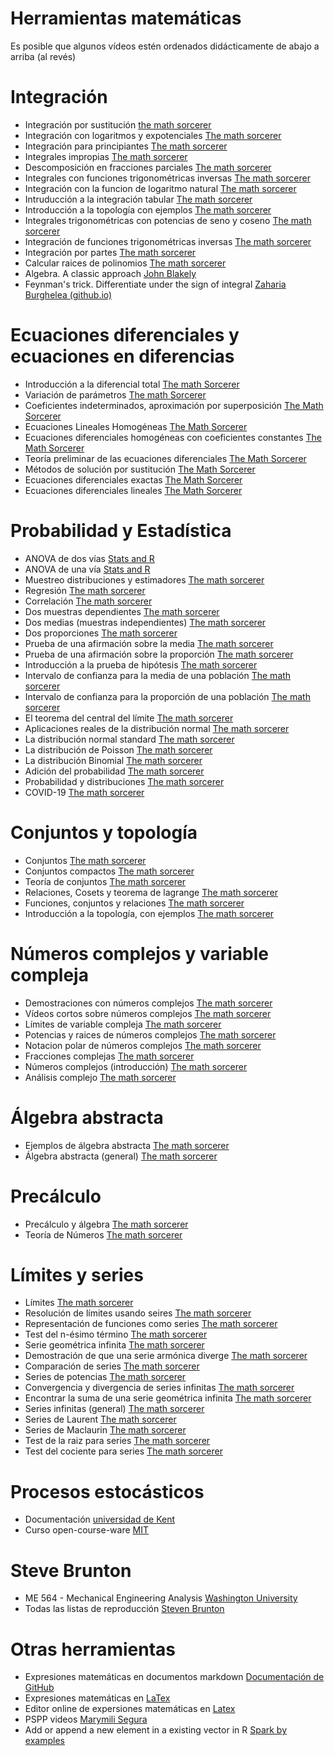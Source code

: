 # Herramientas matemáticas
Es posible que algunos vídeos estén ordenados didácticamente de abajo a arriba (al revés)
# Integración
* Integración por sustitución [the math sorcerer](https://www.youtube.com/playlist?list=PLO1y6V1SXjjMoaBoOMIZTvsGrC7JVKIbR)
* Integración con logaritmos y expotenciales [The math sorcerer](https://www.youtube.com/playlist?list=PLO1y6V1SXjjOazKnUZGeW6maQCoC8n8ni)
* Integración para principiantes [The math sorcerer](https://www.youtube.com/playlist?list=PLO1y6V1SXjjN2S-Fg88EDV8A1FcQXL1Rm)
* Integrales impropias [The math sorcerer](https://www.youtube.com/playlist?list=PLO1y6V1SXjjO4gHkvCoAj2vQlzmbl9Rcw)
* Descomposición en fracciones parciales [The math sorcerer](https://www.youtube.com/playlist?list=PLO1y6V1SXjjM7-O0KEOz2wZ8icIX71Ac9)
* Integrales con funciones trigonométricas inversas [The math sorcerer](https://www.youtube.com/playlist?list=PLO1y6V1SXjjNf5Zc290c9FBzibdbJDJAP)
* Integración con la funcion de logaritmo natural [The math sorcerer](https://www.youtube.com/playlist?list=PLO1y6V1SXjjPc0HBvw_Pv7mZFD4X6R6kI)
* Intruducción a la integración tabular [The math sorcerer](https://www.youtube.com/playlist?list=PLO1y6V1SXjjMB0FlrszhFZw2C8YdIeu9Q)
* Introducción a la topología con ejemplos [The math sorcerer](https://www.youtube.com/playlist?list=PLO1y6V1SXjjPd3jP-k3Ed23pn3FTPHymw)
* Integrales trigonométricas con potencias de seno y coseno [The math sorcerer](https://www.youtube.com/playlist?list=PLO1y6V1SXjjOWTmQJqcz4D2WkMN4jEFJr)
* Integración de funciones trigonométricas inversas [The math sorcerer](https://www.youtube.com/playlist?list=PLO1y6V1SXjjMUim1BawHkaqCH9avykh80)
* Integración por partes [The math sorcerer](https://www.youtube.com/playlist?list=PLO1y6V1SXjjNIWsuAvrzFNtsb5rJhLtx-)
* Calcular raices de polinomios [The math sorcerer](https://www.youtube.com/playlist?list=PLO1y6V1SXjjOLVr7rpJkvRcvyzxAt0euu)
* Algebra. A classic approach [John Blakely](http://www.jonblakely.com/)
* Feynman's trick. Differentiate under the sign of integral [Zaharia Burghelea (github.io)](https://zackyzz.github.io/feynman.html)
# Ecuaciones diferenciales y ecuaciones en diferencias
* Introducción a la diferencial total [The math Sorcerer](https://www.youtube.com/playlist?list=PLO1y6V1SXjjNbiXbitY9BSahi53-KO9rx)
* Variación de parámetros [The math Sorcerer](https://www.youtube.com/playlist?list=PLO1y6V1SXjjOAPmMjQNYDV-eMQYnYYrgH)
* Coeficientes indeterminados, aproximación por superposición [The Math Sorcerer](https://www.youtube.com/playlist?list=PLO1y6V1SXjjPioRqX2ui2rHHjPuXm_exk)
* Ecuaciones Lineales Homogéneas [The Math Sorcerer](https://www.youtube.com/playlist?list=PLO1y6V1SXjjMroztey1kVAXuvVqOeC0-u)
* Ecuaciones diferenciales homogéneas con coeficientes constantes [The Math Sorcerer](https://www.youtube.com/playlist?list=PLO1y6V1SXjjNQrz0fpZ0rMspIUCpR-ypx)
* Teoría preliminar de las ecuaciones diferenciales [The Math Sorcerer](https://www.youtube.com/playlist?list=PLO1y6V1SXjjNXQOczQ_oCsWL9FNQXpQK0)
* Métodos de solución por sustitución [The Math Sorcerer](https://www.youtube.com/playlist?list=PLO1y6V1SXjjNAdh5jpvrQ3_5RVynUz1wH)
* Ecuaciones diferenciales exactas [The Math Sorcerer](https://www.youtube.com/playlist?list=PLO1y6V1SXjjM6rg4xXitjUNkyaVNaCOT6)
* Ecuaciones diferenciales lineales [The Math Sorcerer](https://www.youtube.com/playlist?list=PLO1y6V1SXjjPg2BnQqGIqeOZx4m1oVVkp)
# Probabilidad y Estadística
* ANOVA de dos vías [Stats and R](https://statsandr.com/blog/two-way-anova-in-r/)
* ANOVA de una vía [Stats and R](https://statsandr.com/blog/how-to-one-way-anova-by-hand/)
* Muestreo distribuciones y estimadores [The math sorcerer](https://www.youtube.com/playlist?list=PLO1y6V1SXjjP78NmQtgPRfnzmZHyXmP4b)
* Regresión [The math sorcerer](https://www.youtube.com/playlist?list=PLO1y6V1SXjjNzyx0pl5M0O_rVMlHN0ZZ0)
* Correlación [The math sorcerer](https://www.youtube.com/playlist?list=PLO1y6V1SXjjMelPvG5nKrqUt2aPr84Ryx)
* Dos muestras dependientes [The math sorcerer](https://www.youtube.com/playlist?list=PLO1y6V1SXjjM3z1pTXzeWrh14OPD87Ajb)
* Dos medias (muestras independientes) [The math sorcerer](https://www.youtube.com/playlist?list=PLO1y6V1SXjjM6IPw36r5cXkx7YTP58VhA)
* Dos proporciones [The math sorcerer](https://www.youtube.com/playlist?list=PLO1y6V1SXjjM_Ia_LgNpJ38z6rpsyJV6A)
* Prueba de una afirmación sobre la media [The math sorcerer](https://www.youtube.com/playlist?list=PLO1y6V1SXjjP_DC_36B58bcr69WncVQfL)
* Prueba de una afirmación sobre la proporción [The math sorcerer](https://www.youtube.com/playlist?list=PLO1y6V1SXjjMIJ7HK2U7qFvoLpnNQfbuF)
* Introducción a la prueba de hipótesis [The math sorcerer](https://www.youtube.com/playlist?list=PLO1y6V1SXjjPJzIrgGhVR7_NEWflu_AKf)
* Intervalo de confianza para la media de una población [The math sorcerer](https://www.youtube.com/playlist?list=PLO1y6V1SXjjOyqmTWFs8mzDIJ9i5llDuc)
* Intervalo de confianza para la proporción de una población [The math sorcerer](https://www.youtube.com/playlist?list=PLO1y6V1SXjjNvUjHm0Jct_XnxAVPMszHX)
* El teorema del central del límite [The math sorcerer](https://www.youtube.com/playlist?list=PLO1y6V1SXjjPnE8L3zgXBhEHxtC58WBmv)
* Aplicaciones reales de la distribución normal [The math sorcerer](https://www.youtube.com/playlist?list=PLO1y6V1SXjjMJRYZ5Ndz9FO2Wc3xYoqnV)
* La distribución normal standard [The math sorcerer](https://www.youtube.com/playlist?list=PLO1y6V1SXjjOGMSp8-6PYaboAWdNsoDNm)
* La distribución de Poisson [The math sorcerer](https://www.youtube.com/playlist?list=PLO1y6V1SXjjMDpDGVgU4YEFsLUjptpVDC)
* La distribución Binomial [The math sorcerer](https://www.youtube.com/playlist?list=PLO1y6V1SXjjPGvAwihi1vp_kqxwqUd0cI)
* Adición del probabilidad [The math sorcerer](https://www.youtube.com/playlist?list=PLO1y6V1SXjjMsYwLL21CCABmp73mYOYVn)
* Probabilidad y distribuciones [The math sorcerer](https://www.youtube.com/playlist?list=PLO1y6V1SXjjM_g-UsVkkB_2Gpt2UljfpA)
* COVID-19 [The math sorcerer](https://www.youtube.com/playlist?list=PLO1y6V1SXjjOiP9JOsNkONCp4V3oWZPHp)
# Conjuntos y topología
* Conjuntos [The math sorcerer](https://www.youtube.com/playlist?list=PLO1y6V1SXjjMBLIsaWYHX2-C8Fwg0j_rj)
* Conjuntos compactos [The math sorcerer](https://www.youtube.com/playlist?list=PLO1y6V1SXjjP3QfQM81TuL7ksxX9qP9XL)
* Teoría de conjuntos [The math sorcerer](https://www.youtube.com/playlist?list=PLO1y6V1SXjjOYeXXWeIXQrblyHOf1Fu3W)
* Relaciones, Cosets y teorema de lagrange [The math sorcerer](https://www.youtube.com/playlist?list=PLO1y6V1SXjjOi51WvTtd9enpwisTnMC8S)
* Funciones, conjuntos y relaciones [The math sorcerer](https://www.youtube.com/playlist?list=PLO1y6V1SXjjOB2dPU5NX6CUG5l6258NVL)
* Introducción a la topología, con ejemplos [The math sorcerer](https://www.youtube.com/playlist?list=PLO1y6V1SXjjPd3jP-k3Ed23pn3FTPHymw)
# Números complejos y variable compleja
* Demostraciones con números complejos [The math sorcerer](https://www.youtube.com/playlist?list=PLO1y6V1SXjjOHXAitC82cCaO91AxUZkud)
* Vídeos cortos sobre números complejos [The math sorcerer](https://www.youtube.com/playlist?list=PLO1y6V1SXjjMotLTe2rsOo0JSkaEVGLNi)
* Límites de variable compleja [The math sorcerer](https://www.youtube.com/playlist?list=PLO1y6V1SXjjPDkT1V1uPaUNYYCp-sxm6z)
* Potencias y raices de números complejos [The math sorcerer](https://www.youtube.com/playlist?list=PLO1y6V1SXjjN6uxpM6s44LX9rKwCTRr5G)
* Notacion polar de números complejos [The math sorcerer](https://www.youtube.com/playlist?list=PLO1y6V1SXjjO6V2moBR5JNFnvpDL9df4g)
* Fracciones complejas [The math sorcerer](https://www.youtube.com/playlist?list=PLO1y6V1SXjjOFN3YLbpoLAcT_BLQ6cHcF)
* Números complejos (introducción) [The math sorcerer](https://www.youtube.com/playlist?list=PLO1y6V1SXjjN5yTBsxD2W7GxyChIMqdIR)
* Análisis complejo [The math sorcerer](https://www.youtube.com/playlist?list=PLO1y6V1SXjjOLpoC123XeiAX8hxbyY_2b)
# Álgebra abstracta
* Ejemplos de álgebra abstracta [The math sorcerer](https://www.youtube.com/playlist?list=PLO1y6V1SXjjMBLRxBZTWCF8Ijp4sevLFD)
* Álgebra abstracta (general) [The math sorcerer](https://www.youtube.com/playlist?list=PLO1y6V1SXjjNZ90TB7r2lGW-ZFPlCZ1lO)
# Precálculo
* Precálculo y álgebra [The math sorcerer](https://www.youtube.com/playlist?list=PLO1y6V1SXjjPB9f9FLzF7c84EpOb0XwWL)
* Teoría de Números [The math sorcerer](https://www.youtube.com/playlist?list=PLO1y6V1SXjjNsqMQBUV2Lv0m79W1bEwep)
# Límites y series
* Límites [The math sorcerer](https://www.youtube.com/playlist?list=PLO1y6V1SXjjOlawhRiydqBVLjnePoFc4N)
* Resolución de límites usando seires [The math sorcerer](https://www.youtube.com/playlist?list=PLO1y6V1SXjjM7ZjvWbCDscGotSq3xGGaq)
* Representación de funciones como series [The math sorcerer](https://www.youtube.com/playlist?list=PLO1y6V1SXjjOJy_RUO2h6mRVaIzbURnBz)
* Test del n-ésimo término [The math sorcerer](https://www.youtube.com/playlist?list=PLO1y6V1SXjjNK7QWDt8hpzgCYsI64mP26)
* Serie geométrica infinita [The math sorcerer](https://www.youtube.com/playlist?list=PLO1y6V1SXjjO5gmBXivpX2KDTh8_Knp3z)
* Demostración de que una serie armónica diverge [The math sorcerer](https://www.youtube.com/playlist?list=PLO1y6V1SXjjMyUL-v5dhAb05PycLmuacL)
* Comparación de series [The math sorcerer](https://www.youtube.com/playlist?list=PLO1y6V1SXjjOBnkCRpCEwuoR30v-GMkGR)
* Series de potencias [The math sorcerer](https://www.youtube.com/playlist?list=PLO1y6V1SXjjMriz4eHkyCBlxiO0ea89ta)
* Convergencia y divergencia de series infinitas [The math sorcerer](https://www.youtube.com/playlist?list=PLO1y6V1SXjjPo-kRG5yTzLxspyxUGH6hz)
* Encontrar la suma de una serie geométrica infinita [The math sorcerer](https://www.youtube.com/playlist?list=PLO1y6V1SXjjO_-Vjb1jVJtN7pmD_TDT4m)
* Series infinitas (general) [The math sorcerer](https://www.youtube.com/playlist?list=PLO1y6V1SXjjNcVoQEysTsACrqG490mVDV)
* Series de Laurent [The math sorcerer](https://www.youtube.com/playlist?list=PLO1y6V1SXjjPaO6RMt4nc2PnV0UdQ-75l)
* Series de Maclaurin [The math sorcerer](https://www.youtube.com/playlist?list=PLO1y6V1SXjjNS3ZkbM3WQGkHZc8wylvBP)
* Test de la raiz para series [The math sorcerer](https://www.youtube.com/playlist?list=PLO1y6V1SXjjNi9DudN-dVkucDRjhct8nj)
* Test del cociente para series [The math sorcerer](https://www.youtube.com/playlist?list=PLO1y6V1SXjjNeWzLaaGfoLPngcY0MNyGM)
# Procesos estocásticos
* Documentación [universidad de Kent](https://www.kent.ac.uk/smsas/personal/lb209/)
* Curso open-course-ware [MIT](https://ocw.mit.edu/courses/18-445-introduction-to-stochastic-processes-spring-2015/)
# Steve Brunton
* ME 564 - Mechanical Engineering Analysis [Washington University](https://faculty.washington.edu/sbrunton/me564/)
* Todas las listas de reproducción [Steven Brunton](https://www.youtube.com/@Eigensteve/playlists)
# Otras herramientas
* Expresiones matemáticas en documentos markdown [Documentación de GitHub](https://docs.github.com/es/get-started/writing-on-github/working-with-advanced-formatting/writing-mathematical-expressions)
* Expresiones matemáticas en [LaTex](https://manualdelatex.com/tutoriales/ecuaciones#seccion2)
* Editor online de expersiones matemáticas en [Latex](https://latexeditor.lagrida.com/)
* PSPP videos [Marymili Segura](https://www.youtube.com/@MarymiliSegura/videos)
* Add or append a new element in a existing vector in R [Spark by examples](https://sparkbyexamples.com/r-programming/add-element-to-vector-in-r/)


